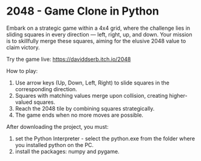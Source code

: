 # 2048 - Game Clone in Python

Embark on a strategic game within a 4x4 grid, where the challenge lies in sliding squares in every direction — left, right, up, and down.
Your mission is to skillfully merge these squares, aiming for the elusive 2048 value to claim victory.

Try the game live: https://daviddserb.itch.io/2048

How to play:
1. Use arrow keys (Up, Down, Left, Right) to slide squares in the corresponding direction.
2. Squares with matching values merge upon collision, creating higher-valued squares.
3. Reach the 2048 tile by combining squares strategically.
4. The game ends when no more moves are possible.

After downloading the project, you must:
1. set the Python Interpreter - select the python.exe from the folder where you installed python on the PC.
2. install the packages: numpy and pygame.
